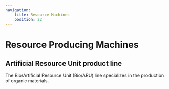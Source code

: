 ```yaml
---
navigation:
    title: Resource Machines
    position: 22
---
```


# Resource Producing Machines

## Artificial Resource Unit product line

The Bio/Artificial Resource Unit (Bio/ARU) line specializes in the production of organic materials.

<SubPages />